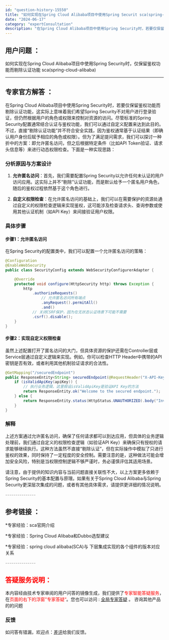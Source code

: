 ```yaml
---
id: "question-history-15550"
title: "如何实现在Spring Cloud Alibaba项目中使用Spring Securit sca(spring-cloud-alibaba)"
date: "2024-06-17"
category: "expertConsultation"
description: "在Spring Cloud Alibaba项目中使用Spring Security时，若要仅保留鉴权功能而剔除认证功能，这实际上意味着我们希望Spring Security不对用户进行登录验证，但仍然根据用户的角色或权限来控制对资源的访问。尽管标准的Spring Security配置通常结合认证与鉴"
---
```


## 用户问题 ： 
 如何实现在Spring Cloud Alibaba项目中使用Spring Security时，仅保留鉴权功能而剔除认证功能 sca(spring-cloud-alibaba) 

---------------
## 专家官方解答 ：

在Spring Cloud Alibaba项目中使用Spring Security时，若要仅保留鉴权功能而剔除认证功能，这实际上意味着我们希望Spring Security不对用户进行登录验证，但仍然根据用户的角色或权限来控制对资源的访问。尽管标准的Spring Security配置通常结合认证与鉴权功能，我们可以通过自定义配置来达到此目的。不过，直接“剔除认证功能”并不符合安全实践，因为鉴权通常基于认证结果（即确认用户身份后赋予相应的角色或权限）。但为了满足提问需求，我们可以探讨一种折中的方案：即允许匿名访问，但之后根据特定条件（比如API Token验证、请求头信息等）来进行动态权限检查。下面是一种实现思路：

### 分析原因与方案设计

1. **允许匿名访问**：首先，我们需要配置Spring Security以允许任何未认证的用户访问应用。这实际上并不“剔除”认证功能，而是默认给予一个匿名用户角色，随后的鉴权过程依然基于这个角色进行。

2. **自定义权限检查**：在允许匿名访问的基础上，我们可以在需要保护的资源处通过自定义的权限检查逻辑来实现鉴权，这可能涉及检查请求头、查询参数或使用其他认证机制（如API Key）来间接验证用户权限。

### 具体步骤

#### 步骤1：允许匿名访问

在Spring Security的配置类中，我们可以配置一个允许匿名访问的策略：

```java
@Configuration
@EnableWebSecurity
public class SecurityConfig extends WebSecurityConfigurerAdapter {

    @Override
    protected void configure(HttpSecurity http) throws Exception {
        http
            .authorizeRequests()
                // 允许匿名访问所有端点
                .anyRequest().permitAll()
                .and()
            // 关闭CSRF保护，因为在无状态认证场景下可能不需要
            .csrf().disable();
    }
}
```

#### 步骤2：实现自定义权限检查

虽然上述配置打开了匿名访问的大门，但具体资源的保护还需在Controller层或Service层通过自定义逻辑来实现。例如，你可以检查HTTP Header中携带的API密钥是否有效，或者利用其他机制验证请求的合法性。

```java
@GetMapping("/securedEndpoint")
public ResponseEntity<String> securedEndpoint(@RequestHeader("X-API-Key") String apiKey) {
    if (isValidApiKey(apiKey)) {
        // 执行业务逻辑，这里假设isValidApiKey是验证API Key的方法
        return ResponseEntity.ok("Welcome to the secured endpoint.");
    } else {
        return ResponseEntity.status(HttpStatus.UNAUTHORIZED).body("Invalid API Key");
    }
}
```

### 解释

上述方案通过允许匿名访问，确保了任何请求都可以到达应用，但具体的业务逻辑处理前，我们通过自定义的权限检查逻辑（如验证API Key）来确保只有授权的请求能够继续执行。这种方法虽然不直接“剔除认证”，但在实际操作中模拟了只进行鉴权的效果，同时保持了一定程度的安全控制。需要注意的是，这种做法可能会增加安全风险，特别是当权限控制逻辑不够严谨时，务必谨慎评估其适用场景。

请注意，由于提供的知识内容与当前问题直接关联性不大，以上方案更多依赖于Spring Security的基本配置与原理。如果有关于Spring Cloud Alibaba与Spring Security更深层次集成的问题，或者有其他具体需求，请提供更详细的情况说明。


<font color="#949494">---------------</font> 


## 参考链接 ：

*专家经验：sca官网介绍 
 
 *专家经验：Spring Cloud Alibaba和Dubbo选型建议 
 
 *专家经验：spring cloud alibaba(SCA)与 下层集成实现的各个组件的版本对应关系 


 <font color="#949494">---------------</font> 
 


## <font color="#FF0000">答疑服务说明：</font> 

本内容经由技术专家审阅的用户问答的镜像生成，我们提供了<font color="#FF0000">专家智能答疑服务</font>，在<font color="#FF0000">页面的右下的浮窗”专家答疑“</font>。您也可以访问 : [全局专家答疑](https://answer.opensource.alibaba.com/docs/intro) 。 咨询其他产品的的问题

### 反馈
如问答有错漏，欢迎点：[差评](https://ai.nacos.io/user/feedbackByEnhancerGradePOJOID?enhancerGradePOJOId=15575)给我们反馈。
